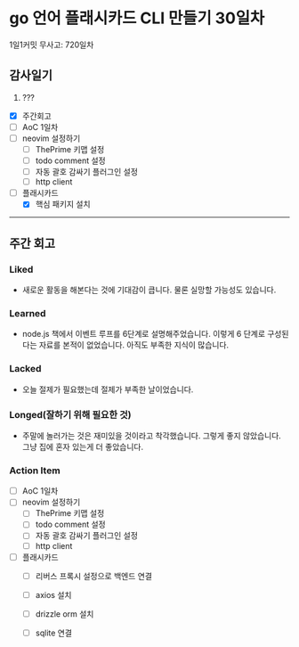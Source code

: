 # go 언어 플래시카드 CLI 만들기 30일차

1일1커밋 무사고: 720일차

## 감사일기

1. ???

- [x] 주간회고
- [ ] AoC 1일차
- [ ] neovim 설정하기
  - [ ] ThePrime 키맵 설정
  - [ ] todo comment 설정
  - [ ] 자동 괄호 감싸기 플러그인 설정
  - [ ] http client
- [ ] 플래시카드
  - [x] 핵심 패키지 설치

---

## 주간 회고

### Liked

- 새로운 활동을 해본다는 것에 기대감이 큽니다. 물론 실망할 가능성도 있습니다.

### Learned

- node.js 책에서 이벤트 루프를 6단계로 설명해주었습니다. 이렇게 6 단계로 구성된다는 자료를 본적이 없었습니다. 아직도 부족한 지식이 많습니다.

### Lacked

- 오늘 절제가 필요했는데 절제가 부족한 날이었습니다.

### Longed(잘하기 위해 필요한 것)

- 주말에 놀러가는 것은 재미있을 것이라고 착각했습니다. 그렇게 좋지 않았습니다. 그냥 집에 혼자 있는게 더 좋았습니다.

### Action Item

- [ ] AoC 1일차
- [ ] neovim 설정하기
  - [ ] ThePrime 키맵 설정
  - [ ] todo comment 설정
  - [ ] 자동 괄호 감싸기 플러그인 설정
  - [ ] http client
- [ ] 플래시카드
  - [ ] 리버스 프록시 설정으로 백엔드 연결
  - [ ] axios 설치
  - [ ] drizzle orm 설치
  - [ ] sqlite 연결


